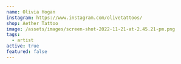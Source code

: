 ```yaml
---
name: Olivia Hogan
instagram: https://www.instagram.com/olivetattoos/
shop: Aether Tattoo
image: /assets/images/screen-shot-2022-11-21-at-2.45.21-pm.png
tags:
  - artist
active: true
featured: false
---
```

